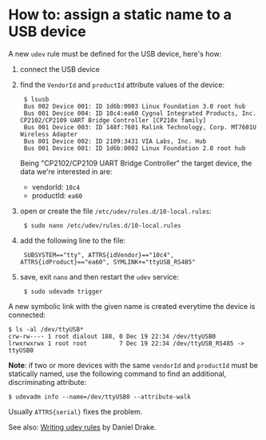 # How to: assign a static name to a USB device

A new `udev` rule must be defined for the USB device, here's how:

1. connect the USB device

2. find the `VendorId` and `productId` attribute values of the device:

        $ lsusb
        Bus 002 Device 001: ID 1d6b:0003 Linux Foundation 3.0 root hub
        Bus 001 Device 004: ID 10c4:ea60 Cygnal Integrated Products, Inc. CP2102/CP2109 UART Bridge Controller [CP210x family]
        Bus 001 Device 003: ID 148f:7601 Ralink Technology, Corp. MT7601U Wireless Adapter
        Bus 001 Device 002: ID 2109:3431 VIA Labs, Inc. Hub
        Bus 001 Device 001: ID 1d6b:0002 Linux Foundation 2.0 root hub

    Being "CP2102/CP2109 UART Bridge Controller" the target device, the data we're interested in are:

    * vendorId: `10c4`
    * productId: `ea60`

3. open or create the file `/etc/udev/rules.d/10-local.rules`:

        $ sudo nano /etc/udev/rules.d/10-local.rules

4. add the following line to the file:

        SUBSYSTEM=="tty", ATTRS{idVendor}=="10c4", ATTRS{idProduct}=="ea60", SYMLINK+="ttyUSB_RS485"

5. save, exit `nano` and then restart the `udev` service:

        $ sudo udevadm trigger

A new symbolic link with the given name is created everytime the device is connected:

    $ ls -al /dev/ttyUSB*
    crw-rw---- 1 root dialout 188, 0 Dec 19 22:34 /dev/ttyUSB0
    lrwxrwxrwx 1 root root         7 Dec 19 22:34 /dev/ttyUSB_RS485 -> ttyUSB0

**Note**: if two or more devices with the same `vendorId` and `productId` must be statically named, use the following command to find an additional, discriminating attribute:

    $ udevadm info --name=/dev/ttyUSB0 --attribute-walk

Usually `ATTRS{serial}` fixes the problem.

See also: [Writing udev rules](https://reactivated.net/writing_udev_rules.html) by Daniel Drake.

